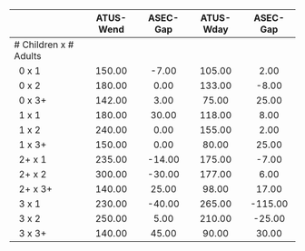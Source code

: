 
|                      |    ATUS-Wend |     ASEC-Gap |    ATUS-Wday |     ASEC-Gap |
| -------------------- | :----------: | :----------: | :----------: | :----------: |
| # Children x # Adults |              |              |              |              |
| &nbsp;&nbsp;0 x 1    |       150.00 |        -7.00 |       105.00 |         2.00 |
| &nbsp;&nbsp;0 x 2    |       180.00 |         0.00 |       133.00 |        -8.00 |
| &nbsp;&nbsp;0 x 3+   |       142.00 |         3.00 |        75.00 |        25.00 |
| &nbsp;&nbsp;1 x 1    |       180.00 |        30.00 |       118.00 |         8.00 |
| &nbsp;&nbsp;1 x 2    |       240.00 |         0.00 |       155.00 |         2.00 |
| &nbsp;&nbsp;1 x 3+   |       150.00 |         0.00 |        80.00 |        25.00 |
| &nbsp;&nbsp;2+ x 1   |       235.00 |       -14.00 |       175.00 |        -7.00 |
| &nbsp;&nbsp;2+ x 2   |       300.00 |       -30.00 |       177.00 |         6.00 |
| &nbsp;&nbsp;2+ x 3+  |       140.00 |        25.00 |        98.00 |        17.00 |
| &nbsp;&nbsp;3 x 1    |       230.00 |       -40.00 |       265.00 |      -115.00 |
| &nbsp;&nbsp;3 x 2    |       250.00 |         5.00 |       210.00 |       -25.00 |
| &nbsp;&nbsp;3 x 3+   |       140.00 |        45.00 |        90.00 |        30.00 |

